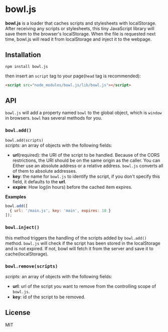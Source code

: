 # bowl.js
**bowl.js** is a loader that caches scripts and stylesheets with localStorage. After receiving any scripts or stylesheets, this tiny JavaScript library will save them to the browser's localStorage. When the file is requested next time, bowl.js will read it from localStorage and inject it to the webpage.

## Installation
``` shell
npm install bowl.js
```
then insert an `script` tag to your page(`head` tag is recommended):
``` html
<script src="node_modules/bowl.js/lib/bowl.js"></script>
```

## API
`bowl.js` will add a property named `bowl` to the global object, which is `window` in browsers. `bowl` has several methods for you.

### `bowl.add()`
`bowl.add(scripts)`  
*scripts:* an array of objects with the following fields:  
+ **url**(required): the URI of the script to be handled. Because of the CORS restrictions, the URI should be on the same origin as the caller. You can Either use an absolute address or a relative address. `bowl.js` converts all of them to absolute addresses.
+ **key**: the name for `bowl.js` to identify the script, if you don't specify this field, it defaults to the **url**.
+ **expire**: How log(in hours) before the cached item expires.

**Examples**  
```javascript
bowl.add([
  { url: '/main.js', key: 'main', expires: 10 }
]);
```

### `bowl.inject()`  
this method triggers the handling of the scripts added by `bowl.add()` method. `bowl.js` will check if the script has been stored in the localStorage and is not expired. If not, bowl will fetch it from the server and save it to cache(localStorage).

### `bowl.remove(scripts)`  
*scripts:* an array of objects with the following fields:  
+ **url**: url of the script you want to remove from the controlling scope of `bowl.js`.
+ **key**: id of the script to be removed.

## License
MIT
